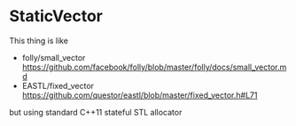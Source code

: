 # StaticVector
 
This thing is like
- folly/small_vector https://github.com/facebook/folly/blob/master/folly/docs/small_vector.md
- EASTL/fixed_vector https://github.com/questor/eastl/blob/master/fixed_vector.h#L71

but using standard C++11 stateful STL allocator

